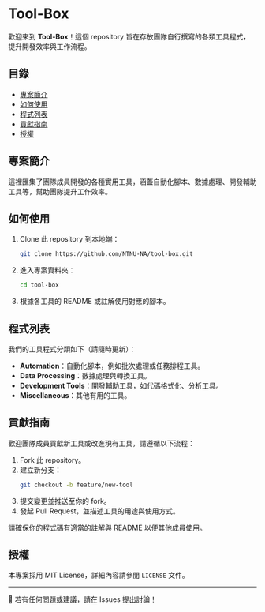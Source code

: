 # Tool-Box

歡迎來到 **Tool-Box**！這個 repository 旨在存放團隊自行撰寫的各類工具程式，提升開發效率與工作流程。

## 目錄
- [專案簡介](#專案簡介)
- [如何使用](#如何使用)
- [程式列表](#程式列表)
- [貢獻指南](#貢獻指南)
- [授權](#授權)

## 專案簡介
這裡匯集了團隊成員開發的各種實用工具，涵蓋自動化腳本、數據處理、開發輔助工具等，幫助團隊提升工作效率。

## 如何使用
1. Clone 此 repository 到本地端：
   ```bash
   git clone https://github.com/NTNU-NA/tool-box.git
   ```
2. 進入專案資料夾：
   ```bash
   cd tool-box
   ```
3. 根據各工具的 README 或註解使用對應的腳本。

## 程式列表
我們的工具程式分類如下（請隨時更新）：
- **Automation**：自動化腳本，例如批次處理或任務排程工具。
- **Data Processing**：數據處理與轉換工具。
- **Development Tools**：開發輔助工具，如代碼格式化、分析工具。
- **Miscellaneous**：其他有用的工具。

## 貢獻指南
歡迎團隊成員貢獻新工具或改進現有工具，請遵循以下流程：
1. Fork 此 repository。
2. 建立新分支：
   ```bash
   git checkout -b feature/new-tool
   ```
3. 提交變更並推送至你的 fork。
4. 發起 Pull Request，並描述工具的用途與使用方式。

請確保你的程式碼有適當的註解與 README 以便其他成員使用。

## 授權
本專案採用 MIT License，詳細內容請參閱 `LICENSE` 文件。

---
📌 若有任何問題或建議，請在 Issues 提出討論！
